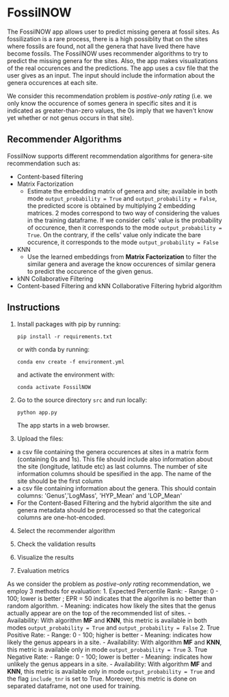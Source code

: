# FossilNOW

The FossilNOW app allows user to predict missing genera at fossil sites. As fossilization is a rare process, there is a high possiblity that on the sites where fossils are found, not all the genera that have lived there have become fossils. The FossilNOW uses recommender algorithms to try to predict the missing genera for the sites. Also, the app makes visualizations of the real occurences and the predictions. The app uses a csv file that the user gives as an input. The input should include the information about the genera occurences at each site.

We consider this recommendation problem is *postive-only rating* (i.e. we only know the occurence of somes genera in specific sites and it is indicated as greater-than-zero values, the 0s imply that we haven't know yet whether or not genus occurs in that site).

## Recommender Algorithms

FossilNow supports different recommendation algorithms for genera-site recommendation such as:

- Content-based filtering
- Matrix Factorization
  - Estimate the embedding matrix of genera and site; available in both mode `output_probability = True` and `output_probability = False`, the predicted score is obtained by multiplying 2 embedding matrices.
2 modes correspond to two way of considering the values in the training dataframe. If we consider cells' value is the probability of occurence, then it corresponds to the mode `output_probability = True`. On the contrary, if the cells' value only indicate the bare occurence, it corresponds to the mode `output_probability = False`
- KNN
  - Use the learned embeddings from **Matrix Factorization** to filter the similar genera and average the know occurences of similar genera to predict the occurence of the given genus.
- kNN Collaborative Filtering
- Content-based Filtering and kNN Collaborative Filtering hybrid algorithm


## Instructions

1. Install packages with pip by running:

    `pip install -r requirements.txt`

    or with conda by running:

    `conda env create -f environment.yml`

    and activate the environment with:

    `conda activate FossilNOW`


2. Go to the source directory `src` and run locally:

    `python app.py`

    The app starts in a web browser.


3. Upload the files:
- a csv file containing the genera occurences at sites in a matrix form (containing 0s and 1s). This file should include also information about the site (longitude, latitude etc) as last columns. The number of site information columns should be spesified in the app. The name of the site should be the first column
- a csv file containing information about the genera. This should contain columns: 'Genus','LogMass', 'HYP_Mean' and 'LOP_Mean'
- For the Content-Based Filtering and the hybrid algorithm the site and genera metadata should be preprocessed so that the categorical columns are one-hot-encoded.

4. Select the recommender algorithm

5. Check the validation results

6. Visualize the results

7. Evaluation metrics

As we consider the problem as *postive-only rating* recommendation, we employ 3 methods for evaluation:
    1. Expected Percentile Rank: 
        - Range: 0 - 100; lower is better ; EPR = 50 indicates that the algorihm is no better than random algorithm.
        - Meaning: indicates how likely the sites that the genus actually appear are on the top of the recommended list of sites.
        - Availability: With algorithm **MF** and **KNN**, this metric is available in both modes `output_probability = True` and `output_probability = False`
    2. True Positive Rate:
        - Range: 0 - 100; higher is better
        - Meaning: indicates how likely the genus appears in a site.
        - Availability: With algorithm **MF** and **KNN**, this metric is available only in mode `output_probability = True`
    3. True Negative Rate:
        - Range: 0 - 100; lower is better
        - Meaning: indicates how unlikely the genus appears in a site.
        - Availability: With algorithm **MF** and **KNN**, this metric is available only in mode `output_probability = True` and the flag `include_tnr` is set to True. Moreover, this metric is done on separated dataframe, not one used for training.

